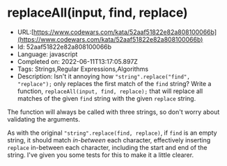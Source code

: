 # replaceAll(input, find, replace)

 - URL:[https://www.codewars.com/kata/52aaf51822e82a808100066b](https://www.codewars.com/kata/52aaf51822e82a808100066b)
 - Id: 52aaf51822e82a808100066b
 - Language: javascript
 - Completed on: 2022-06-11T13:17:05.897Z
 - Tags: Strings,Regular Expressions,Algorithms
 - Description:
Isn't it annoying how `"string".replace("find", "replace");` only replaces the first match of the `find` string? Write a function, `replaceAll(input, find, replace);` that will replace all matches of the given `find` string with the given `replace` string.

The function will always be called with three strings, so don't worry about validating the arguments.

As with the original `"string".replace(find, replace)`, if `find` is an empty string, it should match _in-between_ each character, effectively inserting `replace` in-between each character, including the start and end of the string. I've given you some tests for this to make it a little clearer.
